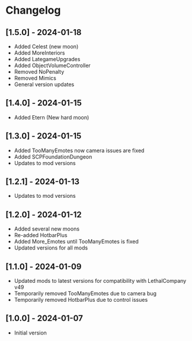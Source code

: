 # Changelog

## [1.5.0] - 2024-01-18
 - Added Celest (new moon)
 - Added MoreInteriors
 - Added LategameUpgrades
 - Added ObjectVolumeController
 - Removed NoPenalty
 - Removed Mimics
 - General version updates

## [1.4.0] - 2024-01-15
 - Added Etern (New hard moon)

## [1.3.0] - 2024-01-15
 - Added TooManyEmotes now camera issues are fixed
 - Added SCPFoundationDungeon
 - Updates to mod versions

## [1.2.1] - 2024-01-13
 - Updates to mod versions

## [1.2.0] - 2024-01-12
 - Added several new moons
 - Re-added HotbarPlus
 - Added More_Emotes until TooManyEmotes is fixed
 - Updated versions for all mods

## [1.1.0] - 2024-01-09
 - Updated mods to latest versions for compatibility with LethalCompany v49
 - Temporarily removed TooManyEmotes due to camera bug
 - Temporarily removed HotbarPlus due to control issues

## [1.0.0] - 2024-01-07
 - Initial version
